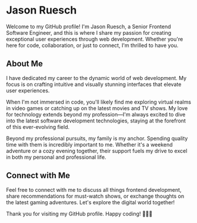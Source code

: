 # Jason Ruesch

Welcome to my GitHub profile! I'm Jason Ruesch, a Senior Frontend Software Engineer, and this is where I share my passion for creating exceptional user experiences through web development. Whether you're here for code, collaboration, or just to connect, I'm thrilled to have you.

## About Me

I have dedicated my career to the dynamic world of web development. My focus is on crafting intuitive and visually stunning interfaces that elevate user experiences.

When I'm not immersed in code, you'll likely find me exploring virtual realms in video games or catching up on the latest movies and TV shows. My love for technology extends beyond my profession—I'm always excited to dive into the latest software development technologies, staying at the forefront of this ever-evolving field.

Beyond my professional pursuits, my family is my anchor. Spending quality time with them is incredibly important to me. Whether it's a weekend adventure or a cozy evening together, their support fuels my drive to excel in both my personal and professional life.

## Connect with Me

Feel free to connect with me to discuss all things frontend development, share recommendations for must-watch shows, or exchange thoughts on the latest gaming adventures. Let's explore the digital world together!

Thank you for visiting my GitHub profile. Happy coding! 👨‍💻✨
